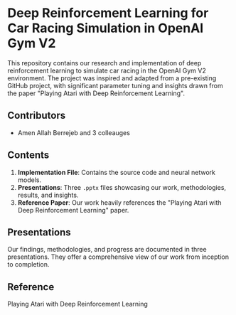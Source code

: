 # Deep Reinforcement Learning for Car Racing Simulation in OpenAI Gym V2

This repository contains our research and implementation of deep reinforcement learning to simulate car racing in the OpenAI Gym V2 environment. The project was inspired and adapted from a pre-existing GitHub project, with significant parameter tuning and insights drawn from the paper "Playing Atari with Deep Reinforcement Learning".

## Contributors

- Amen Allah Berrejeb and 3 colleauges

## Contents

1. **Implementation File**: Contains the source code and neural network models.
2. **Presentations**: Three `.pptx` files showcasing our work, methodologies, results, and insights.
3. **Reference Paper**: Our work heavily references the "Playing Atari with Deep Reinforcement Learning" paper.



## Presentations

Our findings, methodologies, and progress are documented in three presentations. They offer a comprehensive view of our work from inception to completion.



## Reference

Playing Atari with Deep Reinforcement Learning
